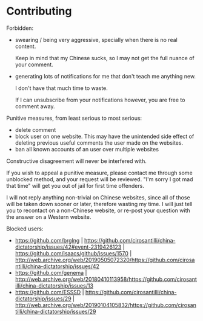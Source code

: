 # Contributing

Forbidden:

-   swearing / being very aggressive, specially when there is no real content.

    Keep in mind that my Chinese sucks, so I may not get the full nuance of your comment.

-   generating lots of notifications for me that don't teach me anything new.

    I don't have that much time to waste.

    If I can unsubscribe from your notifications however, you are free to comment away.

Punitive measures, from least serious to most serious:

-   delete comment
-   block user on one website. This may have the unintended side effect of deleting previous useful comments the user made on the websites. 
-   ban all known accounts of an user over multiple websites

Constructive disagreement will never be interfered with.

If you wish to appeal a punitive measure, please contact me through some unblocked method, and your request will be reviewed. "I'm sorry I got mad that time" will get you out of jail for first time offenders.

I will not reply anything non-trivial on Chinese websites, since all of those will be taken down sooner or later, therefore wasting my time. I will just tell you to recontact on a non-Chinese website, or re-post your question with the answer on a Western website.

Blocked users:

- https://github.com/brglng | https://github.com/cirosantilli/china-dictatorship/issues/42#event-2319426123 | https://github.com/isaacs/github/issues/1570 | http://web.archive.org/web/20190505072320/https://github.com/cirosantilli/china-dictatorship/issues/42
- https://github.com/genema | http://web.archive.org/web/20180410113958/https://github.com/cirosantilli/china-dictatorship/issues/13
- https://github.com/ESSSD | https://github.com/cirosantilli/china-dictatorship/issues/29 | http://web.archive.org/web/20190104105832/https://github.com/cirosantilli/china-dictatorship/issues/29
